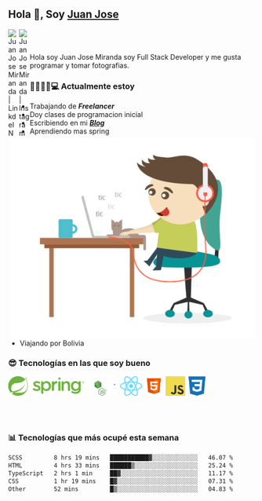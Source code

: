 ## Hola 👋, Soy [Juan Jose](http://juanjoses.me)

<a href="https://www.linkedin.com/in/juanjosemirandam/">
  <img align="left" alt="Juan Jose Miranda | LinkdeIN" width="22px" src="https://cdn.jsdelivr.net/npm/simple-icons@v3/icons/linkedin.svg" />
</a>

<a href="https://www.instagram.com/juan.jose.miranda/">
  <img align="left" alt="Juan Jose Miranda | Instagram" width="22px" src="https://cdn.jsdelivr.net/npm/simple-icons@v3/icons/instagram.svg" />
</a>

<br /> <br />

Hola soy Juan Jose Miranda soy Full Stack Developer y me gusta programar y tomar fotografias.

<img align="right" alt="GIF" src="./images/gif-juanjose.gif" width="500" max-height="320" />

### 👨‍💻🕵‍♀💻 Actualmente estoy

- Trabajando de ***Freelancer***
- Doy clases de programacion inicial
- Escribiendo en mi ***[Blog](http://juanjoses.me)***
- Aprendiendo mas spring
- Viajando por Bolivia 

### 😎 Tecnologías en las que soy bueno

<code><img alt="Spring" height="40px" src="./images/spring-icon.svg"/></code>
<code><img alt="NodeJS" height="40px" src="./images/nodejs-icon.svg" /></code>
<code><img alt="ReactJS" height="40px" src="./images/react-icon.svg" /></code>
<code><img alt="HTML5" height="40px" src="./images/html-icon.png" /></code>
<code><img alt="JavaScript" height="40px" src="./images/js-icon.png"  /></code>
<code><img alt="CSS3" height="40px" src="./images/css-icon.png" /></code>

<br/><br/>

### 📊 Tecnologías que más ocupé esta semana

<!--START_SECTION:waka-->
```text
SCSS         8 hrs 19 mins   ███████████▓░░░░░░░░░░░░░   46.07 % 
HTML         4 hrs 33 mins   ██████▒░░░░░░░░░░░░░░░░░░   25.24 % 
TypeScript   2 hrs 1 min     ██▓░░░░░░░░░░░░░░░░░░░░░░   11.17 % 
CSS          1 hr 19 mins    █▓░░░░░░░░░░░░░░░░░░░░░░░   07.31 % 
Other        52 mins         █▒░░░░░░░░░░░░░░░░░░░░░░░   04.83 % 
```
<!--END_SECTION:waka-->

<!-- ### 📌🤓 Últimos artículos en mi blog -->